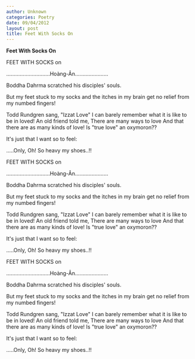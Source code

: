 ```yaml
---
author: Unknown
categories: Poetry
date: 09/04/2012
layout: post
title: Feet With Socks On
---
```


**Feet With Socks On**

FEET WITH SOCKS o­n

.............................Hoàng-Ân......................


Boddha Dahrma scratched
his disciples'
souls.

But my feet stuck to my socks
and the itches in my brain
get no relief
from my numbed fingers!

Todd Rundgren sang, "Izzat Love"
I can barely remember
what it is like to be in loved!
An old friend told me,
There are many ways to love
And that there are as many kinds of love!
Is "true love" an oxymoron??

It's just that
I want so to
feel:

.....Only,
Oh! So heavy
my shoes..!!

FEET WITH SOCKS o­n

.............................Hoàng-Ân......................


Boddha Dahrma scratched
his disciples'
souls.

But my feet stuck to my socks
and the itches in my brain
get no relief
from my numbed fingers!

Todd Rundgren sang, "Izzat Love"
I can barely remember
what it is like to be in loved!
An old friend told me,
There are many ways to love
And that there are as many kinds of love!
Is "true love" an oxymoron??

It's just that
I want so to
feel:

.....Only,
Oh! So heavy
my shoes..!!

FEET WITH SOCKS o­n

.............................Hoàng-Ân......................


Boddha Dahrma scratched
his disciples'
souls.

But my feet stuck to my socks
and the itches in my brain
get no relief
from my numbed fingers!

Todd Rundgren sang, "Izzat Love"
I can barely remember
what it is like to be in loved!
An old friend told me,
There are many ways to love
And that there are as many kinds of love!
Is "true love" an oxymoron??

It's just that
I want so to
feel:

.....Only,
Oh! So heavy
my shoes..!!
